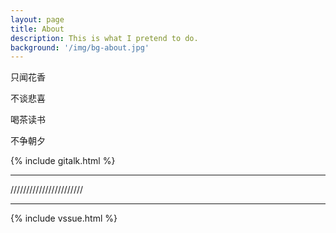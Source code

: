 ```yaml
---
layout: page
title: About
description: This is what I pretend to do.
background: '/img/bg-about.jpg'
---
```


只闻花香

不谈悲喜

喝茶读书

不争朝夕

{% include gitalk.html %}

***

///////////////////////

***

{% include vssue.html %}
